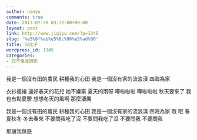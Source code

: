 ```yaml
---
author: nanyu
comments: true
date: 2013-07-30 03:32:00+00:00
layout: post
link: http://www.jiqiyu.com/?p=1345
slug: '%e5%8f%ab%e5%8c%96%e5%ad%90'
title: 叫化子
wordpress_id: 1345
categories:
- 四不像或詩歌
---
```


我是一個沒有田的農民
耕種我的心田
我是一個沒有家的流浪漢
四海為家

衣衫襤褸 還好春天的花兒
她不嫌棄
夏天的雨呀 嘩啦啦啦
嘩啦啦啦
秋天要來了 我也有點憂鬱
想想冬天的風啊
那麼淒厲

我是一個沒有田的農民
耕種我的心田
我是一個沒有家的流浪漢
四海為家
哦
哦 春夏秋冬 冬去春來
不要問我吃了沒
不要問我吃了沒
不要問我
不要問我

那讓我傷感



